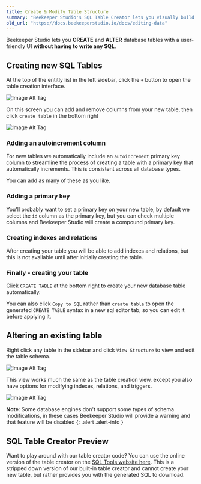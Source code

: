 ```yaml
---
title: Create & Modify Table Structure
summary: "Beekeeper Studio's SQL Table Creator lets you visually build a SQL table without having to remember the right syntax."
old_url: "https://docs.beekeeperstudio.io/docs/editing-data"
---
```


Beekeeper Studio lets you **CREATE** and **ALTER** database tables with a user-friendly UI **without having to write any SQL**.

## Creating new SQL Tables

At the top of the entitly list in the left sidebar, click the `+` button to open the table creation interface.

![Image Alt Tag](/assets/images/editing-data-19.png)

On this screen you can add and remove columns from your new table, then click `create table` in the bottom right

![Image Alt Tag](/assets/images/editing-data-20.gif)

### Adding an autoincrement column

For new tables we automatically include an `autoincrement` primary key column to streamline the process of creating a table with a primary key that automatically increments. This is consistent across all database types.

You can add as many of these as you like.

### Adding a primary key

You'll probably want to set a primary key on your new table, by default we select the `id` column as the primary key, but you can check multiple columns and Beekeeper Studio will create a compound primary key.

### Creating indexes and relations

After creating your table you will be able to add indexes and relations, but this is not available until after initially creating the table.

### Finally - creating your table

Click `CREATE TABLE` at the bottom right to create your new database table automatically.

You can also click `Copy to SQL` rather than `create table` to open the generated `CREATE TABLE` syntax in a new sql editor tab, so you can edit it before applying it.

## Altering an existing table

Right click any table in the sidebar and click `View Structure` to view and edit the table schema.

![Image Alt Tag](/assets/images/editing-data-21.png)

This view works much the same as the table creation view, except you also have options for modifying indexes, relations, and triggers.

![Image Alt Tag](/assets/images/editing-data-22.png)

**Note**: Some database engines don't support some types of schema modifications, in these cases Beekeeper Studio will provide a warning and that feature will be disabled
{: .alert .alert-info }

## SQL Table Creator Preview

Want to play around with our table creator code? You can use the online version of the table creator on the [SQL Tools website here](https://sqltools.beekeeperstudio.io/build). This is a stripped down version of our built-in table creator and cannot create your new table, but rather provides you with the generated SQL to download.


